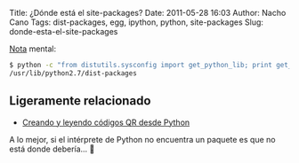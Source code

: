 Title: ¿Dónde está el site-packages?
Date: 2011-05-28 16:03
Author: Nacho Cano
Tags: dist-packages, egg, ipython, python, site-packages
Slug: donde-esta-el-site-packages

[Nota][] mental:

```bash
$ python -c "from distutils.sysconfig import get_python_lib; print get_python_lib()"
/usr/lib/python2.7/dist-packages
```

Ligeramente relacionado
-----------------------

- [Creando y leyendo códigos QR desde Python][]

A lo mejor, si el intérprete de Python no encuentra un paquete es que no
está donde debería... :facepalm:

  [Nota]: http://docs.djangoproject.com/en/dev/topics/install/?from=olddocs#remove-any-old-versions-of-django
    "Nota"
  [Creando y leyendo códigos QR desde Python]: {filename}/admin/creando-y-leyendo-codigos-qr-desde-python.md
    "Creando y leyendo códigos QR desde Python"
